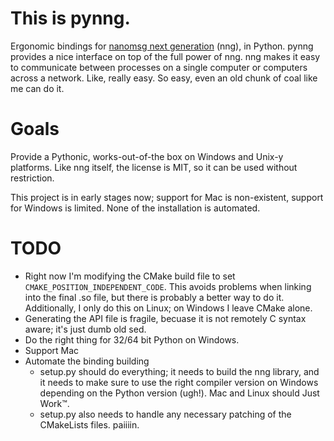 This is pynng.
==============

Ergonomic bindings for [nanomsg next generation] \(nng), in Python.
pynng provides a nice interface on top of the full power of nng.  nng makes it
easy to communicate between processes on a single computer or computers across
a network.  Like, really easy.  So easy, even an old chunk of coal like me can
do it.

Goals
=====

Provide a Pythonic, works-out-of-the box on Windows and Unix-y platforms.  Like
nng itself, the license is MIT, so it can be used without restriction.

This project is in early stages now; support for Mac is non-existent, support
for Windows is limited.  None of the installation is automated.

TODO
====

* Right now I'm modifying the CMake build file to set
  `CMAKE_POSITION_INDEPENDENT_CODE`.  This avoids problems when linking into
  the final .so file, but there is probably a better way to do it.
  Additionally, I only do this on Linux; on Windows I leave CMake alone.
* Generating the API file is fragile, becuase it is not remotely C syntax
  aware; it's just dumb old sed.
* Do the right thing for 32/64 bit Python on Windows.
* Support Mac
* Automate the binding building
  - setup.py should do everything;  it needs to build the nng library, and it
    needs to make sure to use the right compiler version on Windows depending
    on the Python version (ugh!).  Mac and Linux should Just Work™.
  - setup.py also needs to handle any necessary patching of the CMakeLists
    files.  paiiiin.

[nanomsg next generation]: https://nanomsg.github.io/nng/index.html

